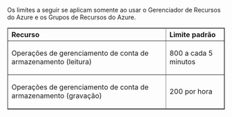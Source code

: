 Os limites a seguir se aplicam somente ao usar o Gerenciador de Recursos do Azure e os Grupos de Recursos do Azure.

<table cellspacing="0" border="1">
<tr>
   <th align="left" valign="middle">Recurso</th>
   <th align="left" valign="middle">Limite padrão</th>
</tr>
<tr>
   <td valign="middle"><p>Operações de gerenciamento de conta de armazenamento (leitura)</p></td>
   <td valign="middle"><p>800 a cada 5 minutos</p></td>
</tr>
<tr>
   <td valign="middle"><p>Operações de gerenciamento de conta de armazenamento (gravação)</p></td>
   <td valign="middle"><p>200 por hora</p></td>
</tr>
</table>

<!---HONumber=July15_HO5-->